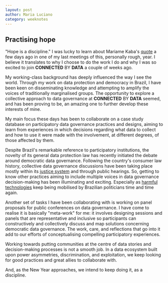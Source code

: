 ```yaml
---
layout: post
author: Maria Luciano
category: weeknotes
---
```


## Practising hope

"Hope is a discipline." I was lucky to learn about Mariame Kaba's [quote](https://theintercept.com/2021/03/17/intercepted-mariame-kaba-abolitionist-organizing/) a few days ago in one of my last meetings of this, personally rough, year. I believe it translates to why I choose to do the work I do and why I was so excited to join **CONNECTED** BY **DATA** a couple of weeks ago.

My working-class background has deeply influenced the way I see the world. Through my work on data protection and democracy in Brazil, I have been keen on disseminating knowledge and attempting to amplify the voices of traditionally marginalised groups. The opportunity to explore a collective approach to data governance at **CONNECTED** BY **DATA** seemed, and has been proving to be, an amazing one to further develop these interests of mine.

My main focus these days has been to collaborate on a case study database on participatory data governance practices and designs, aiming to learn from experiences in which decisions regarding what data to collect and how to use it were made with the involvement, at different degrees, of those affected by them.  

Despite Brazil's remarkable reference to participatory institutions, the novelty of its general data protection law has recently initiated the debate around democratic data governance. Following the country's consumer law history, collective data governance discussions have been taking place mostly within its [justice system](https://www.dataprivacybr.org/construindo-caminhos-para-a-justica-de-dados-no-brasil-o-papel-das-defensorias-publicas-na-protecao-de-dados-pessoais/) and through public hearings. So, getting to know other practices aiming to include multiple voices in data governance decision-making has been illuminating and exciting. Especially as [harmful technologies](https://irisbh.com.br/en/black-mirror-paulistano-learn-more-about-the-smart-sampa-project-and-the-risks-of-facial-recognition/) keep being mobilised by Brazilian politicians time and time again.

Another set of tasks I have been collaborating with is working on panel proposals for public conferences on data governance. I have come to realise it is basically "meta-work" for me: it involves designing sessions and panels that are representative and inclusive so participants can constructively and collectively discuss and map solutions concerning democratic data governance. The work, care, and reflections that go into it add to our efforts of conceptualising compelling participatory experiences.

Working towards putting communities at the centre of data stories and decision-making processes is not a smooth job. In a data ecosystem built upon power asymmetries, discrimination, and exploitation, we keep looking for good practices and great allies to collaborate with. 

And, as the New Year approaches, we intend to keep doing it, as a discipline.